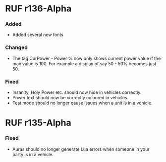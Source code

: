 # RUF r136-Alpha
### Added
* Added several new fonts

### Changed
* The tag CurPower - Power % now only shows current power value if the max value is 100. For example a display of say 50 - 50% becomes just 50.

### Fixed
* Insanity, Holy Power etc. should now hide in vehicles correctly.
* Power text should now be correctly coloured in vehicles.
* Test mode should no longer cause issues when a unit is in a vehicle. 

# RUF r135-Alpha
### Fixed
* Auras should no longer generate Lua errors when someone in your party is in a vehicle.

